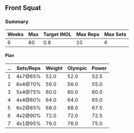 ## Front Squat

### Summary

Weeks | Max | Target INOL | Max Reps | Max Sets
--- | --- | --- | --- | ---
6 | 80 | 0.8 | 10 | 6

#### Plan

 ... | Sets/Reps | Weight | Olympic | Power
--- | --- | --- | --- | ---
1 | 4x7@65% | 52.0 | 52.0 | 52.5
2 | 6x4@70% | 56.0 | 56.0 | 55.0
3 | 5x4@75% | 60.0 | 60.0 | 60.0
4 | 4x4@80% | 64.0 | 64.0 | 65.0
5 | 6x2@85% | 68.0 | 68.0 | 67.5
6 | 4x2@90% | 72.0 | 72.0 | 72.5
7 | 4x1@95% | 76.0 | 76.0 | 75.0

